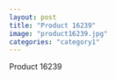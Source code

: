 ```yaml
---
layout: post
title: "Product 16239"
image: "product16239.jpg"
categories: "category1"
---
```

Product 16239

